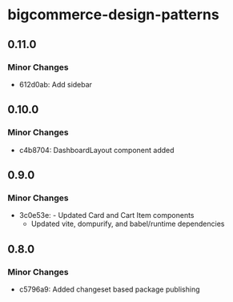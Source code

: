 # bigcommerce-design-patterns

## 0.11.0

### Minor Changes

- 612d0ab: Add sidebar

## 0.10.0

### Minor Changes

- c4b8704: DashboardLayout component added

## 0.9.0

### Minor Changes

- 3c0e53e: - Updated Card and Cart Item components
  - Updated vite, dompurify, and babel/runtime dependencies

## 0.8.0

### Minor Changes

- c5796a9: Added changeset based package publishing
